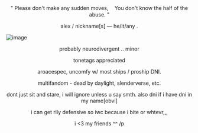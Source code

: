 <p align="center">" Please don't make any sudden moves,
ㅤYou don't know the half of the abuse. "</p align="center">
<p align="center">alex / nickname[s]  —  he/it/any . </p align="center">



![image](https://files.catbox.moe/o07vuy.png)


<p align="center">probably neurodivergent .. minor</p align="center">
<p align="center">tonetags appreciated</p align="center">
<p align="center">aroacespec, uncomfy w/ most ships / proship DNI. </p align="center">
<p align="center">multifandom - dead by daylight, slenderverse, etc.</p align="center">
<p align="center">dont just sit and stare, i will ignore unless u say smth. also dni if i have dni in my name[obvi]</p align="center">
<p align="center">i can get rlly defensive so iwc because i bite or whtevr,,,</p align="center">



<p align="center"> i <3 my friends ^^ /p</p align="center">
